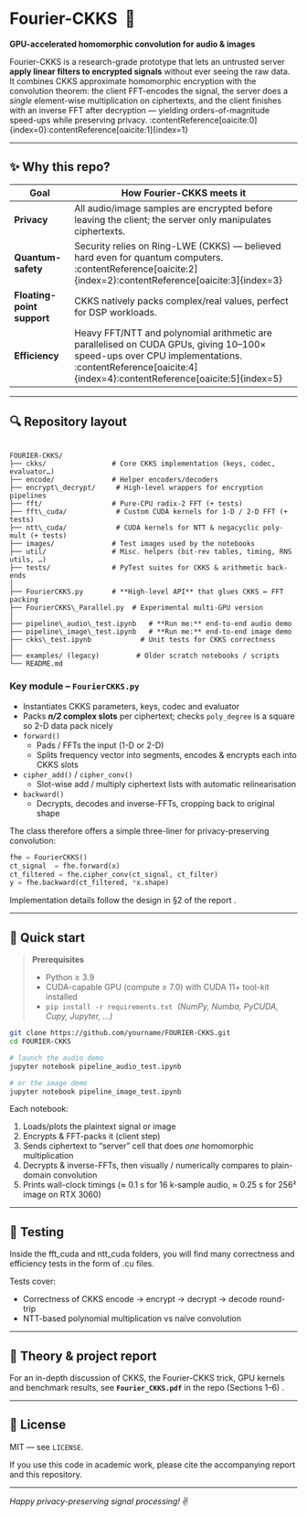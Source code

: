# Fourier-CKKS &nbsp;🚀  
**GPU-accelerated homomorphic convolution for audio & images**

Fourier-CKKS is a research-grade prototype that lets an untrusted server **apply linear filters to encrypted signals** without ever seeing the raw data.  
It combines CKKS approximate homomorphic encryption with the convolution theorem: the client FFT-encodes the signal, the server does a *single* element-wise multiplication on ciphertexts, and the client finishes with an inverse FFT after decryption — yielding orders-of-magnitude speed-ups while preserving privacy. :contentReference[oaicite:0]{index=0}:contentReference[oaicite:1]{index=1}

---

## ✨ Why this repo?

| Goal | How Fourier-CKKS meets it |
|------|---------------------------|
| **Privacy** | All audio/image samples are encrypted before leaving the client; the server only manipulates ciphertexts. |
| **Quantum-safety** | Security relies on Ring-LWE (CKKS) — believed hard even for quantum computers. :contentReference[oaicite:2]{index=2}:contentReference[oaicite:3]{index=3} |
| **Floating-point support** | CKKS natively packs complex/real values, perfect for DSP workloads. |
| **Efficiency** | Heavy FFT/NTT and polynomial arithmetic are parallelised on CUDA GPUs, giving 10–100× speed-ups over CPU implementations. :contentReference[oaicite:4]{index=4}:contentReference[oaicite:5]{index=5} |

---

## 🔍 Repository layout

```

FOURIER-CKKS/
├── ckks/                # Core CKKS implementation (keys, codec, evaluator…)
├── encode/              # Helper encoders/decoders
├── encrypt\_decrypt/     # High-level wrappers for encryption pipelines
├── fft/                 # Pure-CPU radix-2 FFT (+ tests)
├── fft\_cuda/            # Custom CUDA kernels for 1-D / 2-D FFT (+ tests)
├── ntt\_cuda/            # CUDA kernels for NTT & negacyclic poly-mult (+ tests)
├── images/              # Test images used by the notebooks
├── util/                # Misc. helpers (bit-rev tables, timing, RNS utils, …)
├── tests/               # PyTest suites for CKKS & arithmetic back-ends
│
├── FourierCKKS.py       # **High-level API** that glues CKKS ↔ FFT packing
├── FourierCKKS\_Parallel.py  # Experimental multi-GPU version
│
├── pipeline\_audio\_test.ipynb   # **Run me:** end-to-end audio demo
├── pipeline\_image\_test.ipynb   # **Run me:** end-to-end image demo
├── ckks\_test.ipynb            # Unit tests for CKKS correctness
│
├── examples/ (legacy)         # Older scratch notebooks / scripts
└── README.md

````

### Key module – `FourierCKKS.py`

* Instantiates CKKS parameters, keys, codec and evaluator  
* Packs **_n/2_ complex slots** per ciphertext; checks `poly_degree` is a square so 2-D data pack nicely  
* `forward()`  
  * Pads / FFTs the input (1-D or 2-D)  
  * Splits frequency vector into segments, encodes & encrypts each into CKKS slots  
* `cipher_add()` / `cipher_conv()`  
  * Slot-wise add / multiply ciphertext lists with automatic relinearisation  
* `backward()`  
  * Decrypts, decodes and inverse-FFTs, cropping back to original shape

The class therefore offers a simple three-liner for privacy-preserving convolution:

```python
fhe = FourierCKKS()
ct_signal  = fhe.forward(x)
ct_filtered = fhe.cipher_conv(ct_signal, ct_filter)
y = fhe.backward(ct_filtered, *x.shape)
````

Implementation details follow the design in §2 of the report .

---

## 🚀 Quick start

> **Prerequisites**
>
> * Python ≥ 3.9
> * CUDA-capable GPU (compute ≥ 7.0) with CUDA 11+ tool-kit installed
> * `pip install -r requirements.txt`   *(NumPy, Numba, PyCUDA, Cupy, Jupyter, …)*

```bash
git clone https://github.com/yourname/FOURIER-CKKS.git
cd FOURIER-CKKS

# launch the audio demo
jupyter notebook pipeline_audio_test.ipynb

# or the image demo
jupyter notebook pipeline_image_test.ipynb
```

Each notebook:

1. Loads/plots the plaintext signal or image
2. Encrypts & FFT-packs it (client step)
3. Sends ciphertext to “server” cell that does *one* homomorphic multiplication
4. Decrypts & inverse-FFTs, then visually / numerically compares to plain-domain convolution
5. Prints wall-clock timings (≈ 0.1 s for 16 k-sample audio, ≈ 0.25 s for 256² image on RTX 3060)&#x20;

---

## 🧪 Testing

Inside the fft_cuda and ntt_cuda folders, you will find many correctness and efficiency tests in the form of .cu files.

Tests cover:

* Correctness of CKKS encode → encrypt → decrypt → decode round-trip
* NTT-based polynomial multiplication vs naïve convolution

---

## 📖 Theory & project report

For an in-depth discussion of CKKS, the Fourier-CKKS trick, GPU kernels and benchmark results, see **`Fourier_CKKS.pdf`** in the repo (Sections 1–6) .

---

## 📜 License

MIT — see `LICENSE`.

If you use this code in academic work, please cite the accompanying report and this repository.

---

*Happy privacy-preserving signal processing!* ✌️

```
```
